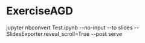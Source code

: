 # ExerciseAGD
jupyter nbconvert Test.ipynb --no-input --to slides --SlidesExporter.reveal_scroll=True --post serve

